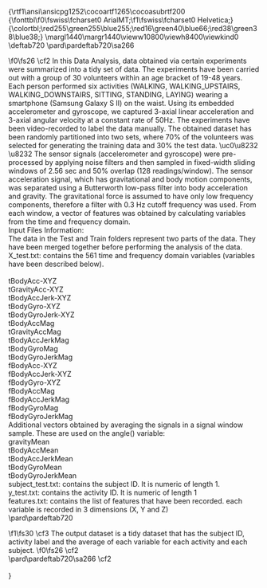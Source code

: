 {\rtf1\ansi\ansicpg1252\cocoartf1265\cocoasubrtf200
{\fonttbl\f0\fswiss\fcharset0 ArialMT;\f1\fswiss\fcharset0 Helvetica;}
{\colortbl;\red255\green255\blue255;\red16\green40\blue66;\red38\green38\blue38;}
\margl1440\margr1440\vieww10800\viewh8400\viewkind0
\deftab720
\pard\pardeftab720\sa266

\f0\fs26 \cf2 In this Data Analysis, data obtained via certain experiments were summarized into a tidy set of data. The experiments have been carried out with a group of 30 volunteers within an age bracket of 19-48 years. Each person performed six activities (WALKING, WALKING_UPSTAIRS, WALKING_DOWNSTAIRS, SITTING, STANDING, LAYING) wearing a smartphone (Samsung Galaxy S II) on the waist. Using its embedded accelerometer and gyroscope, we captured 3-axial linear acceleration and 3-axial angular velocity at a constant rate of 50Hz. The experiments have been video-recorded to label the data manually. The obtained dataset has been randomly partitioned into two sets, where 70% of the volunteers was selected for generating the training data and 30% the test data. \uc0\u8232 \u8232 The sensor signals (accelerometer and gyroscope) were pre-processed by applying noise filters and then sampled in fixed-width sliding windows of 2.56 sec and 50% overlap (128 readings/window). The sensor acceleration signal, which has gravitational and body motion components, was separated using a Butterworth low-pass filter into body acceleration and gravity. The gravitational force is assumed to have only low frequency components, therefore a filter with 0.3 Hz cutoff frequency was used. From each window, a vector of features was obtained by calculating variables from the time and frequency domain. \
Input Files Information:\
The data in the Test and Train folders represent two parts of the data. They have been merged together before performing the analysis of the data. \
X_test.txt: contains the 561 time and frequency domain variables (variables have been described below). \
\
tBodyAcc-XYZ\
tGravityAcc-XYZ\
tBodyAccJerk-XYZ\
tBodyGyro-XYZ\
tBodyGyroJerk-XYZ\
tBodyAccMag\
tGravityAccMag\
tBodyAccJerkMag\
tBodyGyroMag\
tBodyGyroJerkMag\
fBodyAcc-XYZ\
fBodyAccJerk-XYZ\
fBodyGyro-XYZ\
fBodyAccMag\
fBodyAccJerkMag\
fBodyGyroMag\
fBodyGyroJerkMag\
Additional vectors obtained by averaging the signals in a signal window sample. These are used on the angle() variable:\
gravityMean\
tBodyAccMean\
tBodyAccJerkMean\
tBodyGyroMean\
tBodyGyroJerkMean\
subject_test.txt: contains the subject ID. It is numeric of length 1.\
y_test.txt: contains the activity ID. It is numeric of length 1\
features.txt: contains the list of features that have been recorded. each variable is recorded in 3 dimensions (X, Y and Z)\
\pard\pardeftab720

\f1\fs30 \cf3 The output dataset is a tidy dataset that has the subject ID, activity label and the average of each variable for each activity and each subject. 
\f0\fs26 \cf2 \
\pard\pardeftab720\sa266
\cf2 \
\
}